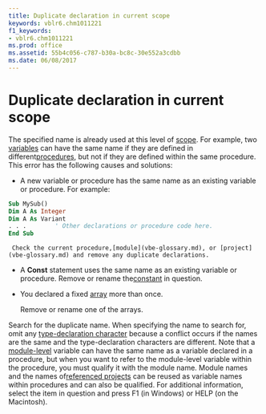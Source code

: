 ```yaml
---
title: Duplicate declaration in current scope
keywords: vblr6.chm1011221
f1_keywords:
- vblr6.chm1011221
ms.prod: office
ms.assetid: 55b4c056-c787-b30a-bc8c-30e552a3cdbb
ms.date: 06/08/2017
---
```



# Duplicate declaration in current scope

The specified name is already used at this level of [scope](vbe-glossary.md). For example, two [variables](vbe-glossary.md) can have the same name if they are defined in different[procedures](vbe-glossary.md), but not if they are defined within the same procedure. This error has the following causes and solutions:



- A new variable or procedure has the same name as an existing variable or procedure. For example:
    
```vb
Sub MySub() 
Dim A As Integer 
Dim A As Variant 
. . .        ' Other declarations or procedure code here. 
End Sub
```


     Check the current procedure,[module](vbe-glossary.md), or [project](vbe-glossary.md) and remove any duplicate declarations.
    
- A **Const** statement uses the same name as an existing variable or procedure. Remove or rename the[constant](vbe-glossary.md) in question.
    
- You declared a fixed [array](vbe-glossary.md) more than once.
    
    Remove or rename one of the arrays.
    

Search for the duplicate name. When specifying the name to search for, omit any [type-declaration character](vbe-glossary.md) because a conflict occurs if the names are the same and the type-declaration characters are different.
Note that a [module-level](vbe-glossary.md) variable can have the same name as a variable declared in a procedure, but when you want to refer to the module-level variable within the procedure, you must qualify it with the module name. Module names and the names of[referenced projects](vbe-glossary.md) can be reused as variable names within procedures and can also be qualified.
For additional information, select the item in question and press F1 (in Windows) or HELP (on the Macintosh).

